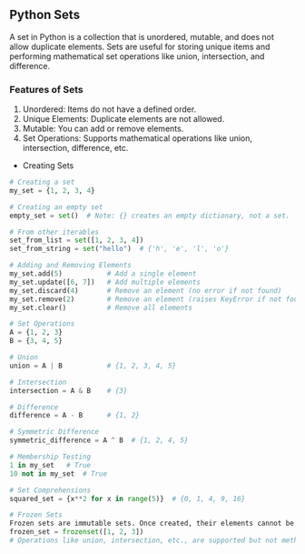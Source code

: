 ## Python Sets
A set in Python is a collection that is unordered, mutable, and does not allow duplicate elements. Sets are useful for storing unique items and performing mathematical set operations like union, intersection, and difference.

### Features of Sets
1. Unordered: Items do not have a defined order.
2. Unique Elements: Duplicate elements are not allowed.
3. Mutable: You can add or remove elements.
4. Set Operations: Supports mathematical operations like union, intersection, difference, etc.


- Creating Sets
```python 
# Creating a set
my_set = {1, 2, 3, 4}

# Creating an empty set
empty_set = set()  # Note: {} creates an empty dictionary, not a set.

# From other iterables
set_from_list = set([1, 2, 3, 4])
set_from_string = set("hello")  # {'h', 'e', 'l', 'o'}

# Adding and Removing Elements
my_set.add(5)           # Add a single element
my_set.update([6, 7])   # Add multiple elements
my_set.discard(4)       # Remove an element (no error if not found)
my_set.remove(2)        # Remove an element (raises KeyError if not found)
my_set.clear()          # Remove all elements

# Set Operations
A = {1, 2, 3}
B = {3, 4, 5}

# Union
union = A | B           # {1, 2, 3, 4, 5}

# Intersection
intersection = A & B    # {3}

# Difference
difference = A - B      # {1, 2}

# Symmetric Difference
symmetric_difference = A ^ B  # {1, 2, 4, 5}

# Membership Testing
1 in my_set   # True
10 not in my_set  # True

# Set Comprehensions
squared_set = {x**2 for x in range(5)}  # {0, 1, 4, 9, 16}

# Frozen Sets
Frozen sets are immutable sets. Once created, their elements cannot be changed.
frozen_set = frozenset([1, 2, 3])
# Operations like union, intersection, etc., are supported but not methods like add or remove.





